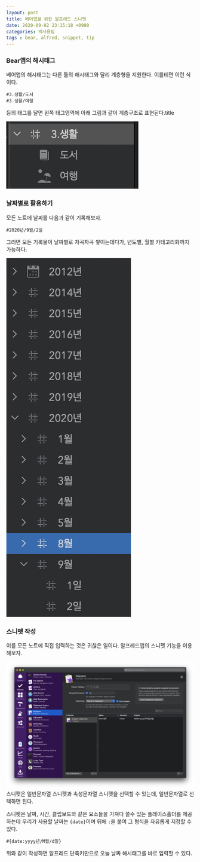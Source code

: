 ```yaml
---
layout: post
title: 베어앱을 위한 알프레드 스니펫 
date: 2020-09-02 23:15:18 +0900
categories: 맥사용팁
tags : bear, alfred, snippet, tip
---
```

### Bear앱의 해시태그
베어앱의 해시태그는 다른 툴의 해시태그와 달리 계층형을 지원한다.
이를테면 이런 식이다.

```
#3.생활/도서
#3.생활/여행
```
등의 태그를 달면
왼쪽 태그영역에 아래 그림과 같이 계층구조로 표현된다.title

![Bear앱화면](../img/2020-09-02-alfred-snippet-for-bear/bear-app-hashtag.png)

### 날짜별로 활용하기
모든 노트에 날짜를 다음과 같이 기록해보자.
```
#2020년/9월/2일
```
그러면 모든 기록물이 날짜별로 차곡차곡 쌓이는데다가, 년도별, 월별 카테고리화까지 가능하다.

![Bear앱화면](../img/2020-09-02-alfred-snippet-for-bear/bear-app-date-hashtag.png)

### 스니펫 작성
이를 모든 노트에 직접 입력하는 것은 귀찮은 일이다.
알프레드앱의 스니펫 기능을 이용해보자.

![Bear앱화면](../img/2020-09-02-alfred-snippet-for-bear/alfred-app-snippet.png)
스니펫은 일반문자열 스니펫과 속성문자열 스니펫을 선택할 수 있는데, 
일반문자열로 선택하면 된다.

스니펫은 날짜, 시간, 클립보드와 같은 요소들을 가져다 쓸수 있는 플레이스홀더를 제공하는데 우리가 사용할 날짜는 
`{date}`이며 뒤에 `:`을 붙여 그 형식을 자유롭게 지정할 수 있다.

```
#{date:yyyy년/M월/d일}
```

위와 같이 작성하면 알프레드 단축키만으로 오늘 날짜 해시태그를 바로 입력할 수 있다.
